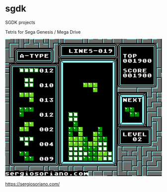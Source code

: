 # sgdk
SGDK projects

Tetris for Sega Genesis / Mega Drive

![MegaDrive Genesis Tetris](https://github.com/sergiss/sgdk/blob/master/tetris.png)

https://sergiosoriano.com/
